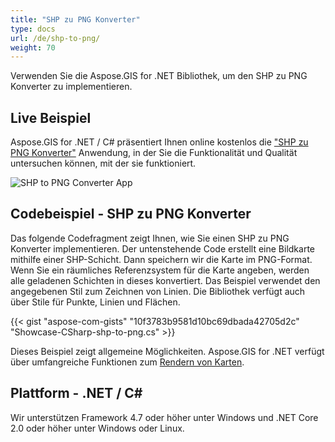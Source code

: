```yaml
---
title: "SHP zu PNG Konverter"
type: docs
url: /de/shp-to-png/
weight: 70
---
```


Verwenden Sie die Aspose.GIS for .NET Bibliothek, um den SHP zu PNG Konverter zu implementieren.

## **Live Beispiel**

Aspose.GIS for .NET / C# präsentiert Ihnen online kostenlos die ["SHP zu PNG Konverter"](https://products.aspose.app/gis/viewer/shp-to-png) Anwendung, in der Sie die Funktionalität und Qualität untersuchen können, mit der sie funktioniert.

![SHP to PNG Converter App](viewer.png)

## **Codebeispiel - SHP zu PNG Konverter**

Das folgende Codefragment zeigt Ihnen, wie Sie einen SHP zu PNG Konverter implementieren. Der untenstehende Code erstellt eine Bildkarte mithilfe einer SHP-Schicht. Dann speichern wir die Karte im PNG-Format. Wenn Sie ein räumliches Referenzsystem für die Karte angeben, werden alle geladenen Schichten in dieses konvertiert.
Das Beispiel verwendet den angegebenen Stil zum Zeichnen von Linien. Die Bibliothek verfügt auch über Stile für Punkte, Linien und Flächen.

{{< gist "aspose-com-gists" "10f3783b9581d10bc69dbada42705d2c" "Showcase-CSharp-shp-to-png.cs" >}}

Dieses Beispiel zeigt allgemeine Möglichkeiten. Aspose.GIS for .NET verfügt über umfangreiche Funktionen zum [Rendern von Karten](https://docs.aspose.com/gis/net/map-rendering/).

## **Plattform - .NET / C#**

Wir unterstützen Framework 4.7 oder höher unter Windows und .NET Core 2.0 oder höher unter Windows oder Linux.
